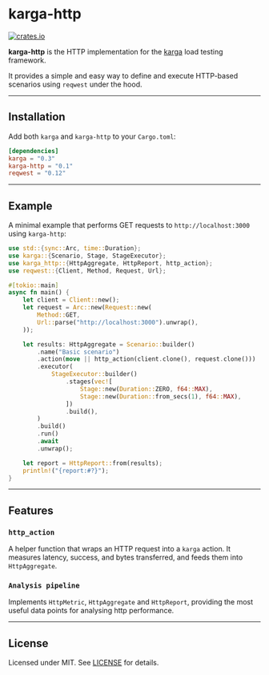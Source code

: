 # karga-http
[![crates.io](https://img.shields.io/crates/v/karga_http.svg)](https://crates.io/crates/karga_http)

**karga-http** is the HTTP implementation for the [karga](https://github.com/karga-rs/karga) load testing framework.

It provides a simple and easy way to define and execute HTTP-based scenarios using `reqwest` under the hood.

---

## Installation

Add both `karga` and `karga-http` to your `Cargo.toml`:

```toml
[dependencies]
karga = "0.3"
karga-http = "0.1"
reqwest = "0.12"
```

---

## Example

A minimal example that performs GET requests to `http://localhost:3000` using `karga-http`:

```rust
use std::{sync::Arc, time::Duration};
use karga::{Scenario, Stage, StageExecutor};
use karga_http::{HttpAggregate, HttpReport, http_action};
use reqwest::{Client, Method, Request, Url};

#[tokio::main]
async fn main() {
    let client = Client::new();
    let request = Arc::new(Request::new(
        Method::GET,
        Url::parse("http://localhost:3000").unwrap(),
    ));

    let results: HttpAggregate = Scenario::builder()
        .name("Basic scenario")
        .action(move || http_action(client.clone(), request.clone()))
        .executor(
            StageExecutor::builder()
                .stages(vec![
                    Stage::new(Duration::ZERO, f64::MAX),
                    Stage::new(Duration::from_secs(1), f64::MAX),
                ])
                .build(),
        )
        .build()
        .run()
        .await
        .unwrap();

    let report = HttpReport::from(results);
    println!("{report:#?}");
}
```

---

## Features

### `http_action`

A helper function that wraps an HTTP request into a `karga` action. It measures latency, success, and bytes transferred, and feeds them into `HttpAggregate`.

### `Analysis pipeline`
Implements `HttpMetric`, `HttpAggregate` and `HttpReport`, providing the most useful data points for analysing http performance.

---

## License

Licensed under MIT. See [LICENSE](./LICENSE) for details.
